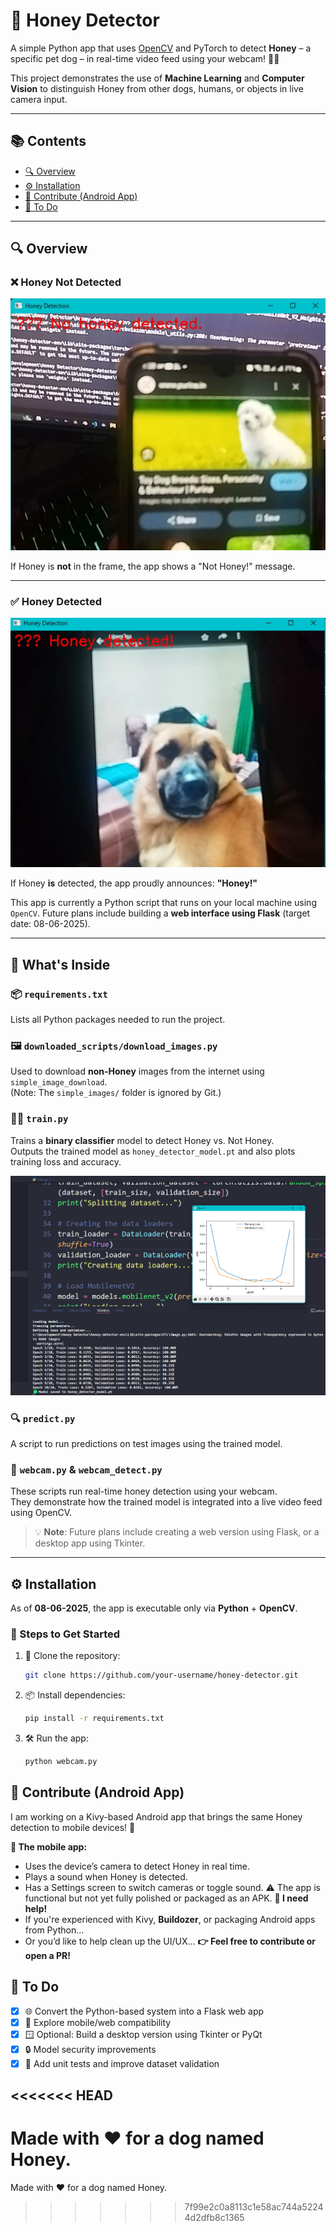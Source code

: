 # 🐶 Honey Detector

A simple Python app that uses [OpenCV](https://opencv.org) and PyTorch to detect **Honey** – a specific pet dog – in real-time video feed using your webcam! 🎥🐾

This project demonstrates the use of **Machine Learning** and **Computer Vision** to distinguish Honey from other dogs, humans, or objects in live camera input.

---

## 📚 Contents
- [🔍 Overview](#-overview)
- [⚙️ Installation](#-installation)
- [📱 Contribute (Android App)](#-contribute-android-app)
- [🚧 To Do](#-to-do)

---

## 🔍 Overview

### ❌ Honey Not Detected
![image](nothoney.png)

If Honey is **not** in the frame, the app shows a "Not Honey!" message.

---

### ✅ Honey Detected
![image](honey.png)

If Honey **is** detected, the app proudly announces: **"Honey!"**

This app is currently a Python script that runs on your local machine using `OpenCV`. Future plans include building a **web interface using Flask** (target date: 08-06-2025).

---

## 🧠 What's Inside

### 📦 `requirements.txt`
Lists all Python packages needed to run the project.

### 🖼️ `downloaded_scripts/download_images.py`
Used to download **non-Honey** images from the internet using `simple_image_download`.  
(Note: The `simple_images/` folder is ignored by Git.)

### 🏋️‍♂️ `train.py`
Trains a **binary classifier** model to detect Honey vs. Not Honey.  
Outputs the trained model as `honey_detector_model.pt` and also plots training loss and accuracy.


![Train mode](matplot.png)


### 🔍 `predict.py`
A script to run predictions on test images using the trained model.

### 🎥 `webcam.py` & `webcam_detect.py`
These scripts run real-time honey detection using your webcam.  
They demonstrate how the trained model is integrated into a live video feed using OpenCV.

> 💡 **Note**: Future plans include creating a web version using Flask, or a desktop app using Tkinter.

---

## ⚙️ Installation

As of **08-06-2025**, the app is executable only via **Python** + **OpenCV**.

### 🔧 Steps to Get Started
1. 🧬 Clone the repository:
   ```bash
   git clone https://github.com/your-username/honey-detector.git

2. 📦 Install dependencies:
   ```bash
   pip install -r requirements.txt
   ```
3. 🛠️ Run the app:
   ```bash
   python webcam.py
   ```


## 📱 Contribute (Android App)
I am working on a Kivy-based Android app that brings the same Honey detection to mobile devices! 📲

**🎯 The mobile app:**
* Uses the device’s camera to detect Honey in real time.
* Plays a sound when Honey is detected.
* Has a Settings screen to switch cameras or toggle sound.
⚠️ The app is functional but not yet fully polished or packaged as an APK.
**🤝 I need help!**
* If you're experienced with Kivy, **Buildozer**, or packaging Android apps from Python...
* Or you’d like to help clean up the UI/UX...
**👉 Feel free to contribute or open a PR!**

## 🚧 To Do
* [x] 🌐 Convert the Python-based system into a Flask web app
* [x] 📱 Explore mobile/web compatibility
* [x] 🪟 Optional: Build a desktop version using Tkinter or PyQt
* [x] 🔒 Model security improvements
* [x] 🧪 Add unit tests and improve dataset validation

<<<<<<< HEAD
---

Made with ❤️ for a dog named Honey.
=======
Made with ❤️ for a dog named Honey.
>>>>>>> 7f99e2c0a8113c1e58ac744a52244d2dfb8c1365
